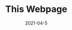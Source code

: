 ---
layout: default
short-title: This Webpage
title: This Webpage
modal-id: 1
date: 2021-04-5
img: website.png
alt: image-alt
icon: fa-sitemap
project-date: May 2021
github-link: https://github.com/Bennett-Wendorf/Bennett-Wendorf.github.io
project-link: https://bennett-wendorf.github.io/
description: This is a website that acts as my personal porfolio. I created it mostly from scratch with inspiration from Jerome Lachaud's Freelancer Jekyll theme. Feel free to look around and see what's here!
---